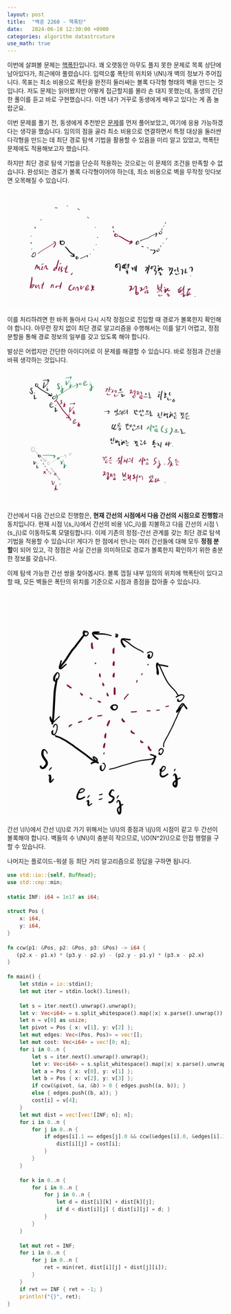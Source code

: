 ```yaml
---
layout: post
title:  "백준 2260 - 핵폭탄"
date:   2024-06-18 12:30:00 +0900
categories: algorithm datastrcuture
use_math: true
---
```


이번에 살펴볼 문제는 [핵폭탄][q]입니다. 꽤 오랫동안 아무도 풀지 못한 문제로 목록 상단에 남아있다가, 최근에야 풀렸습니다. 입력으롶 폭탄의 위치와 \\(N\\)개 벽의 정보가 주어집니다. 목표는 최소 비용으로 폭탄을 완전히 둘러싸는 볼록 다각형 형태의 벽을 만드는 것입니다. 저도 문제는 읽어봤지만 어떻게 접근할지를 몰라 손 대지 못했는데, 동생의 간단한 풀이를 듣고 바로 구현했습니다. 이젠 내가 거꾸로 동생에게 배우고 있다는 게 좀 놀랍군요.

이번 문제를 풀기 전, 동생에게 추천받은 [문제][q2]를 먼저 풀어보았고, 여기에 응용 가능하겠다는 생각을 했습니다. 임의의 점을 골라 최소 비용으로 연결하면서 특정 대상을 둘러싼 다각형을 만드는 데 최단 경로 탐색 기법을 활용할 수 있음을 미리 알고 있었고, 핵폭탄 문제에도 적용해보고자 했습니다.

하지만 최단 경로 탐색 기법을 단순히 적용하는 것으로는 이 문제의 조건을 만족할 수 없습니다. 완성되는 경로가 볼록 다각형이어야 하는데, 최소 비용으로 벽을 무작정 잇다보면 오목해질 수 있습니다.

![concave](/assets/images/2024-06-18-q2260/concave.jpg)

이를 처리하려면 한 바퀴 돌아서 다시 시작 정점으로 진입할 때 경로가 볼록한지 확인해야 합니다. 아무런 장치 없이 최단 경로 알고리즘을 수행해서는 이를 알기 어렵고, 정점 분할을 통해 경로 정보의 일부를 갖고 있도록 해야 합니다.

발상은 어렵지만 간단한 아이디어로 이 문제를 해결할 수 있습니다. 바로 정점과 간선을 바꿔 생각하는 것입니다.

![idea](/assets/images/2024-06-18-q2260/idea.jpg)

간선에서 다음 간선으로 진행함은, **현재 간선의 시점에서 다음 간선의 시점으로 진행함**과 동치입니다. 현재 시점 \\(s_i\\)에서 간선의 비용 \\(C_i\\)를 지불하고 다음 간선의 시점 \\(s_j\\)로 이동하도록 모델링합니다. 이제 기존의 정점-간선 관계를 갖는 최단 경로 탐색 기법을 적용할 수 있습니다! 게다가 한 점에서 만나는 여러 간선들에 대해 모두 **정점 분할**이 되어 있고, 각 정점은 사실 간선을 의미하므로 경로가 볼록한지 확인하기 위한 충분한 정보를 갖습니다.

이제 탐색 가능한 간선 쌍을 찾아봅시다. 볼록 껍질 내부 임의의 위치에 핵폭탄이 있다고 할 때, 모든 벽들은 폭탄의 위치를 기준으로 시점과 종점을 잡아줄 수 있습니다.

![convex](/assets/images/2024-06-18-q2260/convex.jpg)

간선 \\(i\\)에서 간선 \\(j\\)로 가기 위해서는 \\(i\\)의 종점과 \\(j\\)의 시점이 같고 두 간선이 볼록해야 합니다. 벽들의 수 \\(N\\)이 충분히 작으므로, \\(O(N^2)\\)으로 인접 행렬을 구할 수 있습니다.

나머지는 플로이드-워셜 등 최단 거리 알고리즘으로 정답을 구하면 됩니다.

```rust
use std::io::{self, BufRead};
use std::cmp::min;

static INF: i64 = 1e17 as i64;

struct Pos {
    x: i64,
    y: i64,
}

fn ccw(p1: &Pos, p2: &Pos, p3: &Pos) -> i64 {
   (p2.x - p1.x) * (p3.y - p2.y) - (p2.y - p1.y) * (p3.x - p2.x)
}

fn main() {
    let stdin = io::stdin();
    let mut iter = stdin.lock().lines();

    let s = iter.next().unwrap().unwrap();
    let v: Vec<i64> = s.split_whitespace().map(|x| x.parse().unwrap()).collect();
    let n = v[0] as usize;
    let pivot = Pos { x: v[1], y: v[2] };
    let mut edges: Vec<(Pos, Pos)> = vec![];
    let mut cost: Vec<i64> = vec![0; n];
    for i in 0..n {
        let s = iter.next().unwrap().unwrap();
        let v: Vec<i64> = s.split_whitespace().map(|x| x.parse().unwrap()).collect();
        let a = Pos { x: v[0], y: v[1] };
        let b = Pos { x: v[2], y: v[3] };
        if ccw(&pivot, &a, &b) > 0 { edges.push((a, b)); }
        else { edges.push((b, a)); }
        cost[i] = v[4];
    }
    let mut dist = vec![vec![INF; n]; n];
    for i in 0..n {
        for j in 0..n {
            if edges[i].1 == edges[j].0 && ccw(&edges[i].0, &edges[i].1, &edges[j].1) > 0 {
                dist[i][j] = cost[i];
            }
        }
    }

    for k in 0..n {
        for i in 0..n {
            for j in 0..n {
                let d = dist[i][k] + dist[k][j];
                if d < dist[i][j] { dist[i][j] = d; }
            }
        }
    }

    let mut ret = INF;
    for i in 0..n {
        for j in 0..n {
            ret = min(ret, dist[i][j] + dist[j][i]);
        }
    }
    if ret == INF { ret = -1; }
    println!("{}", ret);
}
```

[q]:https://www.acmicpc.net/problem/2260
[q2]:https://www.acmicpc.net/problem/7430